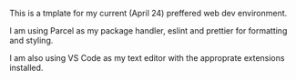 This is a tmplate for my current (April 24) preffered web dev environment.

I am using Parcel as my package handler, eslint and prettier for formatting and styling.

I am also using VS Code as my text editor with the approprate extensions installed.
